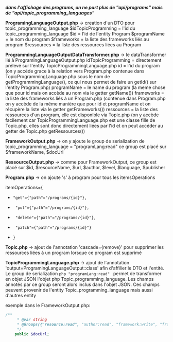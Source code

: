 ***dans l'affichage des programs, on ne part plus de "api/programs" mais de "api/topic_programming_languages"***

**ProgramingLanguageOutput.php** -> creation d'un DTO pour topic_programming_language
$idTopicProgramming = l'id du topic_programming_language
$id = l'id de l'entity Program
$programName = le nom du program
$frameworks = la liste des frameworks liés au program
$ressources = la liste des ressources liées au Program

**ProgrammingLanguageOutputDataTransformer.php** -> le dataTransformer lié à ProgramingLanguageOutput.php
idTopicProgramming = directement prélevé sur l'entity TopicProgrammingLanguage.php
id = l'id du program (on y accède grace à la relation vers Program.php contenue dans TopicProgrammingLanguage.php sous le nom de getProgrammingLanguage(), ce qui nous permet de faire un getId() sur l'entity Program.php)
programName = le name du program (la meme chose que pour id mais on accède au nom via le getter getName())
frameworks = la liste des frameworks liés à un Program.php (contenue dans Program.php on y accède de la même manière que pour id et programName et on récupère la liste via le getter getFrameworks())
ressources = la liste des ressources d'un program, elle est disponible via Topic.php (on y accède facilement car TopicProgrammingLanguage.php est une classe fille de Topic.php, elles sont donc directement liées par l'id et on peut accéder au getter de Topic.php getRessources())

**FrameworkOutput.php** -> on y ajoute le group de serialization de topic_programming_language = "programLang:read"
ce group est placé sur $frameworkName, $docUrl

**RessourceOutput.php** -> comme pour FrameworkOutput, ce group est placé sur $id, $resourceName, $url, $author, $level, $language, $publisher

**Program.php** -> on ajoute 's' à program pour tous les itemsOperations

itemOperations={
 *     "get"={"path"="/programs/{id}"},
 *      "put"={"path"="/programs/{id}"},
 *      "delete"={"path"="/programs/{id}"},
 *      "patch"={"path"="/programs/{id}"}
 *     }

**Topic.php** -> ajout de l'annotation 'cascade={remove}' pour supprimer les ressources liées à un program lorsque ce program est supprimé

**TopicProgrammingLanguage.php** -> ajout de l'annotation 'output=ProgramingLanguageOutput::class' afin d'affilier le DTO et l'entité.
Le group de serialization ```php "programLang:read" ``` permet de transformer en objet JSON l'objet php Topic_programming_language. Les champs annotés par ce group
seront alors inclus dans l'objet JSON. Ces champs peuvent provenir de l'entity Topic_programming_language mais aussi d'autres entity

exemple dans le FrameworkOutput.php:
```php
/**
     * @var string
     * @Groups({"resource:read", "author:read", "framework:write", "framework:read", "program:read", "programLang:read"})
     */
    public $docUrl;
```
